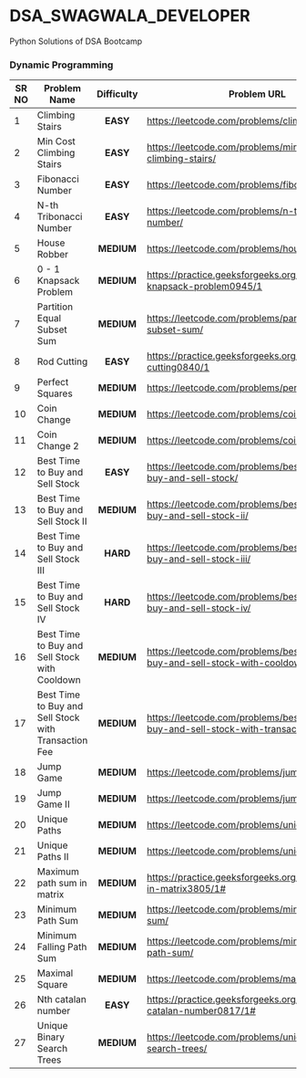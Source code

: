 # DSA_SWAGWALA_DEVELOPER
Python Solutions of DSA Bootcamp



### Dynamic Programming

| SR NO | Problem Name                             | Difficulty | Problem URL                              |
| ----- | ---------------------------------------- | :--------: | ---------------------------------------- |
| 1     | Climbing Stairs                          |  **EASY**  | https://leetcode.com/problems/climbing-stairs/ |
| 2     | Min Cost Climbing Stairs                 |  **EASY**  | https://leetcode.com/problems/min-cost-climbing-stairs/ |
| 3     | Fibonacci Number                         |  **EASY**  | https://leetcode.com/problems/fibonacci-number/ |
| 4     | N-th Tribonacci Number                   |  **EASY**  | https://leetcode.com/problems/n-th-tribonacci-number/ |
| 5     | House Robber                             | **MEDIUM** | https://leetcode.com/problems/house-robber/ |
| 6     | 0 - 1 Knapsack Problem                   | **MEDIUM** | https://practice.geeksforgeeks.org/problems/0-1-knapsack-problem0945/1 |
| 7     | Partition Equal Subset Sum               | **MEDIUM** | https://leetcode.com/problems/partition-equal-subset-sum/ |
| 8     | Rod Cutting                              |  **EASY**  | https://practice.geeksforgeeks.org/problems/rod-cutting0840/1 |
| 9     | Perfect Squares                          | **MEDIUM** | https://leetcode.com/problems/perfect-squares/ |
| 10    | Coin Change                              | **MEDIUM** | https://leetcode.com/problems/coin-change/ |
| 11    | Coin Change 2                            | **MEDIUM** | https://leetcode.com/problems/coin-change-2/ |
| 12    | Best Time to Buy and Sell Stock          |  **EASY**  | https://leetcode.com/problems/best-time-to-buy-and-sell-stock/ |
| 13    | Best Time to Buy and Sell Stock II       | **MEDIUM** | https://leetcode.com/problems/best-time-to-buy-and-sell-stock-ii/ |
| 14    | Best Time to Buy and Sell Stock III      |  **HARD**  | https://leetcode.com/problems/best-time-to-buy-and-sell-stock-iii/ |
| 15    | Best Time to Buy and Sell Stock IV       |  **HARD**  | https://leetcode.com/problems/best-time-to-buy-and-sell-stock-iv/ |
| 16    | Best Time to Buy and Sell Stock with Cooldown | **MEDIUM** | https://leetcode.com/problems/best-time-to-buy-and-sell-stock-with-cooldown/ |
| 17    | Best Time to Buy and Sell Stock with Transaction Fee | **MEDIUM** | https://leetcode.com/problems/best-time-to-buy-and-sell-stock-with-transaction-fee/ |
| 18    | Jump Game                                | **MEDIUM** | https://leetcode.com/problems/jump-game/ |
| 19    | Jump Game II                             | **MEDIUM** | https://leetcode.com/problems/jump-game-ii/ |
| 20    | Unique Paths                             | **MEDIUM** | https://leetcode.com/problems/unique-paths/ |
| 21    | Unique Paths II                          | **MEDIUM** | https://leetcode.com/problems/unique-paths-ii/ |
| 22    | Maximum path sum in matrix               | **MEDIUM** | https://practice.geeksforgeeks.org/problems/path-in-matrix3805/1# |
| 23    | Minimum Path Sum                         | **MEDIUM** | https://leetcode.com/problems/minimum-path-sum/ |
| 24    | Minimum Falling Path Sum                 | **MEDIUM** | https://leetcode.com/problems/minimum-falling-path-sum/ |
| 25    | Maximal Square                           | **MEDIUM** | https://leetcode.com/problems/maximal-square/ |
| 26    | Nth catalan number                       |  **EASY**  | https://practice.geeksforgeeks.org/problems/nth-catalan-number0817/1# |
| 27    | Unique Binary Search Trees               | **MEDIUM** | https://leetcode.com/problems/unique-binary-search-trees/ |
